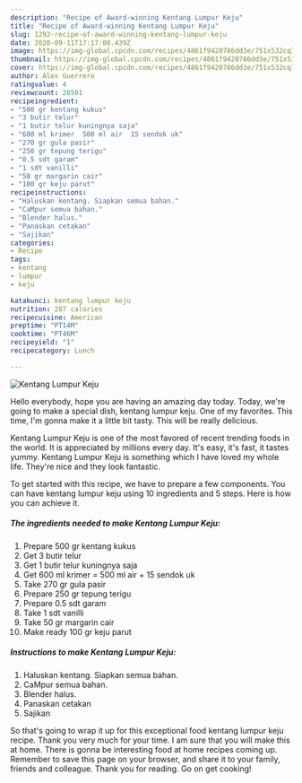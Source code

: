```yaml
---
description: "Recipe of Award-winning Kentang Lumpur Keju"
title: "Recipe of Award-winning Kentang Lumpur Keju"
slug: 1292-recipe-of-award-winning-kentang-lumpur-keju
date: 2020-09-11T17:17:08.439Z
image: https://img-global.cpcdn.com/recipes/4861f9420786dd3e/751x532cq70/kentang-lumpur-keju-foto-resep-utama.jpg
thumbnail: https://img-global.cpcdn.com/recipes/4861f9420786dd3e/751x532cq70/kentang-lumpur-keju-foto-resep-utama.jpg
cover: https://img-global.cpcdn.com/recipes/4861f9420786dd3e/751x532cq70/kentang-lumpur-keju-foto-resep-utama.jpg
author: Alex Guerrero
ratingvalue: 4
reviewcount: 20501
recipeingredient:
- "500 gr kentang kukus"
- "3 butir telur"
- "1 butir telur kuningnya saja"
- "600 ml krimer  500 ml air  15 sendok uk"
- "270 gr gula pasir"
- "250 gr tepung terigu"
- "0.5 sdt garam"
- "1 sdt vanilli"
- "50 gr margarin cair"
- "100 gr keju parut"
recipeinstructions:
- "Haluskan kentang. Siapkan semua bahan."
- "CaMpur semua bahan."
- "Blender halus."
- "Panaskan cetakan"
- "Sajikan"
categories:
- Recipe
tags:
- kentang
- lumpur
- keju

katakunci: kentang lumpur keju 
nutrition: 287 calories
recipecuisine: American
preptime: "PT14M"
cooktime: "PT46M"
recipeyield: "1"
recipecategory: Lunch

---
```



![Kentang Lumpur Keju](https://img-global.cpcdn.com/recipes/4861f9420786dd3e/751x532cq70/kentang-lumpur-keju-foto-resep-utama.jpg)

Hello everybody, hope you are having an amazing day today. Today, we're going to make a special dish, kentang lumpur keju. One of my favorites. This time, I'm gonna make it a little bit tasty. This will be really delicious.



Kentang Lumpur Keju is one of the most favored of recent trending foods in the world. It is appreciated by millions every day. It's easy, it's fast, it tastes yummy. Kentang Lumpur Keju is something which I have loved my whole life. They're nice and they look fantastic.


To get started with this recipe, we have to prepare a few components. You can have kentang lumpur keju using 10 ingredients and 5 steps. Here is how you can achieve it.

<!--inarticleads1-->

##### The ingredients needed to make Kentang Lumpur Keju:

1. Prepare 500 gr kentang kukus
1. Get 3 butir telur
1. Get 1 butir telur kuningnya saja
1. Get 600 ml krimer = 500 ml air + 15 sendok uk
1. Take 270 gr gula pasir
1. Prepare 250 gr tepung terigu
1. Prepare 0.5 sdt garam
1. Take 1 sdt vanilli
1. Take 50 gr margarin cair
1. Make ready 100 gr keju parut




<!--inarticleads2-->

##### Instructions to make Kentang Lumpur Keju:

1. Haluskan kentang. Siapkan semua bahan.
1. CaMpur semua bahan.
1. Blender halus.
1. Panaskan cetakan
1. Sajikan




So that's going to wrap it up for this exceptional food kentang lumpur keju recipe. Thank you very much for your time. I am sure that you will make this at home. There is gonna be interesting food at home recipes coming up. Remember to save this page on your browser, and share it to your family, friends and colleague. Thank you for reading. Go on get cooking!
